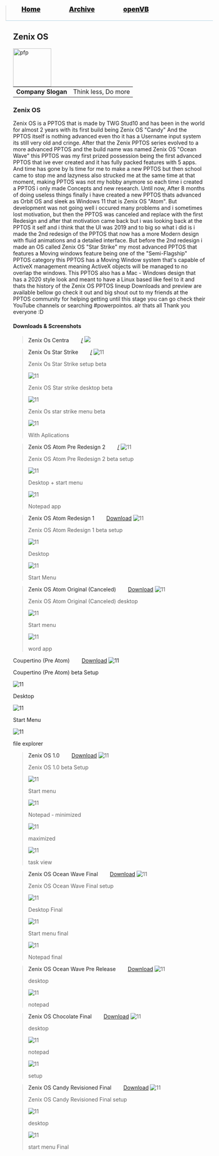 <blockquote style="background: #0000;border-bottom: 1px solid #B2D2E1;height: 30px;margin: 0 -20px 20px;padding: 0px 20px 9px 40px;">
  <p style=""><a href="https://pptos-org.github.io/pptos/" style="font-size: 17px;font-weight: 900;font-style: normal;text-shadow: rgba(255,255,255,0.9) 0 1px 0;">Home</a>&nbsp;&nbsp;&nbsp;&nbsp;&nbsp;&nbsp;&nbsp;&nbsp;&nbsp;&nbsp;&nbsp;&nbsp;&nbsp;&nbsp;&nbsp;&nbsp;&nbsp;&nbsp;
    <a href="https://pptos-org.github.io/pptos/archive/" style="font-size: 17px;font-weight: 900;font-style: normal;text-shadow: rgba(255,255,255,0.9) 0 1px 0;">Archive</a>&nbsp;&nbsp;&nbsp;&nbsp;&nbsp;&nbsp;&nbsp;&nbsp;&nbsp;&nbsp;&nbsp;&nbsp;&nbsp;&nbsp;&nbsp;&nbsp;&nbsp;&nbsp;
    <a href="https://pptos-org.github.io/openvb/" style="font-size: 17px;font-weight: 900;font-style: normal;text-shadow: rgba(255,255,255,0.9) 0 1px 0;">openVB</a>
  </p>
</blockquote>

## Zenix OS

<a>
  <img align="left" height="100" alt="pfp" src="https://user-images.githubusercontent.com/58103738/129178808-211519e7-2eeb-4e12-8e10-ff0fc010d79c.png" />
</a>

|||
|---|---|
|**Company Slogan**| Think less, Do more |

### Zenix OS

Zenix OS is a PPTOS that is made by TWG Stud10 and has been in the world for almost 2 years with its first build being Zenix OS "Candy"
And the PPTOS itself is nothing advanced even tho it has a Username input system its still very old and cringe.
After that the Zenix PPTOS series evolved to a more advanced PPTOS and the build name was named Zenix OS "Ocean Wave" this PPTOS was my first
prized possession being the first advanced PPTOS that ive ever created and it has fully packed features with 5 apps. And time has gone by
Is time for me to make a new PPTOS but then school came to stop me and lazyness also strucked me at the same time at that moment, making PPTOS
was not my hobby anymore so each time i created a PPTOS i only made Concepts and new research. Until now, After 8 months of doing useless things
finally i have created a new PPTOS thats advanced as Orbit OS and sleek as Windows 11 that is Zenix OS "Atom". But development was not going well
i occured many problems and i sometimes lost motivation, but then the PPTOS was canceled and replace with the first Redesign and after that
motivation came back but i was looking back at the PPTOS it self and i think that the UI was 2019 and to big so what i did is i made the 2nd redesign
of the PPTOS that now has a more Modern design with fluid animations and a detailed interface. But before the 2nd redesign i made an OS called
Zenix OS "Star Strike" my most advanced PPTOS that features a Moving windows feature being one of the "Semi-Flagship" PPTOS category this PPTOS has a
Moving Window system that's capable of ActiveX management meaning ActiveX objects will be managed to no overlap the windows. This PPTOS also has a
Mac - Windows design that has a 2020 style look and meant to have a Linux based like feel to it and thats the history of the Zenix OS PPTOS lineup
Downloads and preview are available bellow go check it out and big shout out to my friends at the PPTOS community for helping getting until this stage
you can go check their YouTube channels or searching #powerpointos. alr thats all Thank you everyone :D

#### Downloads & Screenshots
<blockquote>
  <a style="color: #222;">Zenix Os Centra</a>&nbsp;&nbsp;&nbsp;&nbsp;&nbsp;&nbsp;&nbsp;&nbsp;<a href="/">/</a>
  <img src="https://user-images.githubusercontent.com/58103738/138119288-f2c47d60-ce20-4ec1-a364-6e5dc23e641e.png">
</blockquote>
<blockquote>
  <a style="color: #222;">Zenix Os Star Strike</a>&nbsp;&nbsp;&nbsp;&nbsp;&nbsp;&nbsp;&nbsp;&nbsp;<a href="/">/</a>
  <img src="https://user-images.githubusercontent.com/58103738/129167796-70aabc64-396d-4fe6-9a90-e1d5919dd933.png" alt="11">
  <p>Zenix Os Star Strike setup beta</p>
  <img src="https://user-images.githubusercontent.com/58103738/129167834-b6ce9a3f-ab8d-4288-9553-4c9d8848b627.png" alt="11">
  <p>Zenix OS Star strike desktop beta</p>
  <img src="https://user-images.githubusercontent.com/58103738/129167889-46beab1a-e8b1-4862-a309-9d3f3d835d52.png" alt="11">
  <p>Zenix Os star strike menu beta</p>
  <img src="https://user-images.githubusercontent.com/58103738/129167926-63411756-e614-48f0-9ce7-a52b627c6670.png" alt="11">
  <p>With Aplications</p>
</blockquote>
<blockquote>
  <a style="color: #222;">Zenix OS Atom Pre Redesign 2</a>&nbsp;&nbsp;&nbsp;&nbsp;&nbsp;&nbsp;&nbsp;&nbsp;<a href="/">/</a>
  <img src="https://user-images.githubusercontent.com/58103738/129168593-47691a94-6f51-46da-a9f2-1eb94a409b99.png" alt="11">
  <p>Zenix OS Atom Pre Redesign 2 beta setup</p>
  <img src="https://user-images.githubusercontent.com/58103738/129168623-30ec4a0f-35f2-431f-b5ce-4082c15d0010.png" alt="11">
  <p>Desktop + start menu</p>
  <img src="https://user-images.githubusercontent.com/58103738/129168719-52fe9df3-2788-4d4f-a091-b7f65333b4dd.png" alt="11">
  <p>Notepad app</p>
</blockquote>
<blockquote>
  <a style="color: #222;">Zenix OS Atom Redesign 1</a>&nbsp;&nbsp;&nbsp;&nbsp;&nbsp;&nbsp;&nbsp;&nbsp;<a href="https://github.com/pptos-org/pptos/raw/gh-pages/files/Zenix_OS/Zenix_OS_Atom_Restarted.pptm">Download</a>
  <img src="https://user-images.githubusercontent.com/58103738/129169359-f37d58a1-fe66-4f1f-acb8-fd3a31dddde7.png" alt="11">
  <p>Zenix OS Atom Redesign 1 beta setup</p>
  <img src="https://user-images.githubusercontent.com/58103738/129169392-cf7ec434-8269-42b7-bdf4-42c02abe8412.png" alt="11">
  <p>Desktop</p>
  <img src="https://user-images.githubusercontent.com/58103738/129169422-a71ed790-5408-4c48-93ed-e4a8a477613d.png" alt="11">
  <p>Start Menu</p>
</blockquote>
<blockquote>
      <a style="color: #222;">Zenix OS Atom Original (Canceled)</a>&nbsp;&nbsp;&nbsp;&nbsp;&nbsp;&nbsp;&nbsp;&nbsp;<a href="https://github.com/pptos-org/pptos/raw/gh-pages/files/Zenix_OS/Zenix_OS_Atom.pptm">Download</a>
  <img src="https://user-images.githubusercontent.com/58103738/129173943-c43b1f0d-f7a9-499b-b439-da59e2ea2219.png" alt="11">
  <p>Zenix OS Atom Original (Canceled) desktop</p>
  <img src="https://user-images.githubusercontent.com/58103738/129173976-2c1bf551-9c15-4e54-993a-7c22c2cfe692.png" alt="11">
  <p>Start menu</p>
  <img src="https://user-images.githubusercontent.com/58103738/129173990-7aa69b73-ea56-44b9-acf7-d4886d763279.png" alt="11">
  <p>word app</p>
</blockquote>
<blockquotes>
  <a style="color: #222;">Coupertino (Pre Atom)</a>&nbsp;&nbsp;&nbsp;&nbsp;&nbsp;&nbsp;&nbsp;&nbsp;<a href="https://github.com/pptos-org/pptos/raw/gh-pages/files/Zenix_OS/Zenix_OS_Cupertino.pptm">Download</a>
  <img src="https://user-images.githubusercontent.com/58103738/129169947-50723ff3-71a1-4166-963d-0faddc49020e.png" alt="11">
  <p>Coupertino (Pre Atom) beta Setup</p>
  <img src="https://user-images.githubusercontent.com/58103738/129169970-7c9be380-4ef7-4594-a276-a6b551532484.png" alt="11">
  <p>Desktop</p>
  <img src="https://user-images.githubusercontent.com/58103738/129169999-26cc75e4-3c78-46f2-ab22-36fe3a4fb290.png" alt="11">
  <p>Start Menu</p>
  <img src="https://user-images.githubusercontent.com/58103738/129170030-ca00334f-784b-4cb9-9047-df4f43c921c9.png" alt="11">
  <p>file explorer</p>
</blockquote>
<blockquote>
  <a style="color: #222;">Zenix OS 1.0</a>&nbsp;&nbsp;&nbsp;&nbsp;&nbsp;&nbsp;&nbsp;&nbsp;<a href="https://github.com/pptos-org/pptos/raw/gh-pages/files/Zenix_OS/ZenixOS_1.0.pptm">Download</a>
  <img src="https://user-images.githubusercontent.com/58103738/129170662-0a92172b-2cab-4539-9c3e-2398c3c4f48a.png" alt="11">
  <p>Zenix OS 1.0 beta Setup</p>
  <img src="https://user-images.githubusercontent.com/58103738/129170692-192fb011-9a52-48e5-a66d-46e46a0a2289.png" alt="11">
  <p>Start menu</p>
  <img src="https://user-images.githubusercontent.com/58103738/129170739-83dfd69c-820a-448a-95f0-db8336b80afc.png" alt="11">
  <p>Notepad - minimized</p>
  <img src="https://user-images.githubusercontent.com/58103738/129170769-694abe39-1865-49f7-9b76-1a8c85ac1e99.png" alt="11">
  <p>maximized</p>
  <img src="https://user-images.githubusercontent.com/58103738/129170805-0e0c8dfb-3297-4f4b-86e2-1a6d848619e5.png" alt="11">
  <p>task view</p>
</blockquote>
<blockquote>
  <a style="color: #222;">Zenix OS Ocean Wave Final</a>&nbsp;&nbsp;&nbsp;&nbsp;&nbsp;&nbsp;&nbsp;&nbsp;<a href="https://github.com/pptos-org/pptos/raw/gh-pages/files/Zenix_OS/ZenixOS_Ocean_Wave_Pro_Original.pptm">Download</a>
  <img src="https://user-images.githubusercontent.com/58103738/129171354-b7ecb9b9-3388-4bfc-85ba-0629f5055a1b.png" alt="11">
  <p>Zenix OS Ocean Wave Final setup</p>
  <img src="https://user-images.githubusercontent.com/58103738/129171387-d2fd9045-f12f-48f8-bc9c-9c1303b2e3a2.png" alt="11">
  <p>Desktop Final</p>
  <img src="https://user-images.githubusercontent.com/58103738/129171420-0c77f806-e5a5-4818-80a1-137b2b77c3bc.png" alt="11">
  <p>Start menu final</p>
  <img src="https://user-images.githubusercontent.com/58103738/129171463-9bf9420a-4e02-46ed-a61a-e4fdf07c45e1.png" alt="11">
  <p>Notepad final</p>
</blockquote>
<blockquote>
  <a style="color: #222;">Zenix OS Ocean Wave Pre Release</a>&nbsp;&nbsp;&nbsp;&nbsp;&nbsp;&nbsp;&nbsp;&nbsp;<a href="https://github.com/pptos-org/pptos/raw/gh-pages/files/Zenix_OS/Zenix_Os_Ocean_Wave_Beta.pptm">Download</a>
  <img src="https://user-images.githubusercontent.com/58103738/129172821-dcd8b92b-53b8-4dce-bd23-2224ae770938.png" alt="11">
  <p>desktop</p>
  <img src="https://user-images.githubusercontent.com/58103738/129172852-0a8d87a1-8641-40eb-9c92-388afb7c3e2b.png" alt="11">
  <p>notepad</p>
</blockquote>
<blockquote>
  <a style="color: #222;">Zenix OS Chocolate Final</a>&nbsp;&nbsp;&nbsp;&nbsp;&nbsp;&nbsp;&nbsp;&nbsp;<a href="https://github.com/pptos-org/pptos/raw/gh-pages/files/Zenix_OS/Os_test_1_-_Copy.pptm">Download</a>
  <img src="https://user-images.githubusercontent.com/58103738/129173516-f6ad3cc4-558b-49c1-ad30-1ba976dc9ed1.png" alt="11">
  <p>desktop</p>
  <img src="https://user-images.githubusercontent.com/58103738/129173516-f6ad3cc4-558b-49c1-ad30-1ba976dc9ed1.png" alt="11">
  <p>notepad</p>
  <img src="https://user-images.githubusercontent.com/58103738/129173556-119369af-8d78-4e3b-94bc-6ad7802838b8.png" alt="11">
  <p>setup</p>
</blockquote>
<blockquote>
  <a style="color: #222;">Zenix OS Candy Revisioned Final</a>&nbsp;&nbsp;&nbsp;&nbsp;&nbsp;&nbsp;&nbsp;&nbsp;<a href="https://github.com/pptos-org/pptos/raw/gh-pages/files/Zenix_OS/ZenixOS_SP2.pptm">Download</a>
  <img src="https://user-images.githubusercontent.com/58103738/129172289-29771ac2-b32e-4f08-bd4a-c776d4abdc51.png" alt="11">
  <p>Zenix OS Candy Revisioned Final setup</p>
  <img src="https://user-images.githubusercontent.com/58103738/129172312-b2485dba-0091-43df-b94d-8d20ee605221.png" alt="11">
  <p>desktop</p>
  <img src="https://user-images.githubusercontent.com/58103738/129172350-ee97d64a-06fa-4303-ad01-5f45632affcf.png" alt="11">
  <p>start menu Final</p>
</blockquote>
<blockquote>
 
<body style="background-image: url(https://raw.githubusercontent.com/hexa-one/pptos-wiki/gh-pages/assets/background/background.png);background-repeat: no-repeat;background-attachment: fixed;background-size: cover;">
